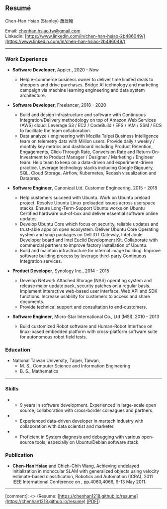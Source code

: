 ## Resumé


Chen-Han Hsiao (Stanley) 蕭辰翰

Email: chenhan.hsiao.tw@gmail.com  
Linkedin: [https://www.linkedin.com/in/chen-han-hsiao-2b486049/](https://www.linkedin.com/in/chen-han-hsiao-2b486049/)  

---------------------------------------

### Work Experience
*   **Software Developer**, Appier., 2020 - Now
    - Help e-commerce business owner to deliver time limited deals to shoppers and drive purchases.
Bridge AI technology and marketing campaign via machine learning engineering and data system architecture.

*   **Software Developer**, Freelancer, 2018 - 2020
    - Build and design infrastructure and software with Continuous Integration/Delivery methodology on top of Amazon Web Services (AWS) cloud. Leverage S3 / EC2 / CodeBuild / EFS / IAM / SSM / ECS to facilitate the team collaboration.
    - Data analyze / engineering with Mozilla Taipei Business Intelligence team on telemetry data with Million users. Provide daily / weekly / monthly key metrics and dashboard including Product Retention, Engagements, Click-Through Rate, Conversion Rate and Return-On-Investment to Product Manager / Designer / Marketing / Engineer team. Help team to keep on a data-driven and experiment-driven practice. Leverage technology stacks including Google Bigquery, SQL, Cloud Storage, Airflow, Kubernetes, Redash visualization and Dataprep.

*   **Software Engineer**, Canonical Ltd. Customer Engineering. 2015 - 2018
    - Help customers succeed with Ubuntu. Work on Ubuntu preload project. Resolve Ubuntu Linux preloaded issues across userspace stacks. Ensure Long-Term-Support Ubuntu works on Ubuntu Certified hardware out-of-box and deliver essential software online updates.
    - Develop Ubuntu Core which focus on security, reliable updates and trust-able apps on open ecosystem. Deliver Ubuntu Core Operating system and snap packages on Dell IOT Gateway, Intel Joule Developer board and Intel Euclid Development Kit. Collaborate with commercial partners to improve factory installation of Ubuntu.
    - Build and maintain infrastructure for internal image building. Improve software building process by leverage third-party Continuous Integration services.

*   **Product Developer**, Synology Inc., 2014 - 2015
    - Develop Network Attached Storage (NAS) operating system and release major update pack, security patches on a regular basis. Implement interactive web-based user interface, Web API and SDK functions. Increase usability for customers to access and share documents.
    - Provide technical support and consultation to end-customers.

*   **Software Engineer**, Micro-Star International Co., Ltd (MSI), 2010 - 2013
    - Build customized Robot software and Human-Robot Interface on linux-based embedded platform with cross-platform software suite for autonomous robot field tests.

### Education

*   National Taiwan University, Taipei, Taiwan,
    * M. S., Computer Science and Information Engineering
    * B. S., Mathematics

---------------------------------------

### Skills

*   - 9 years in software development. Experienced in large-scale open source, collaboration with cross-border colleagues and partners.
*   - Experienced data-driven developer in martech industry with collaboration with data scientist and marketer.
*   - Proficient in System diagnosis and debugging with various open-source tools, especially on Ubuntu/Debian software stack.

### Publication

*   **Chen-Han Hsiao** and Chieh-Chih Wang, Achieving undelayed initialization in monocular SLAM with generalized objects using velocity estimate-based classification, Robotics and Automation (ICRA), 2011 IEEE International Conference on , pp.4060,4066, 9-13 May 2011.

---------------------------------------

[comment]: <> (Resume: [https://chenhan1218.github.io/resume](https://chenhan1218.github.io/resume) [[PDF]](https://github.com/chenhan1218/resume/raw/master/ChenHanHsiao-resume.pdf))
